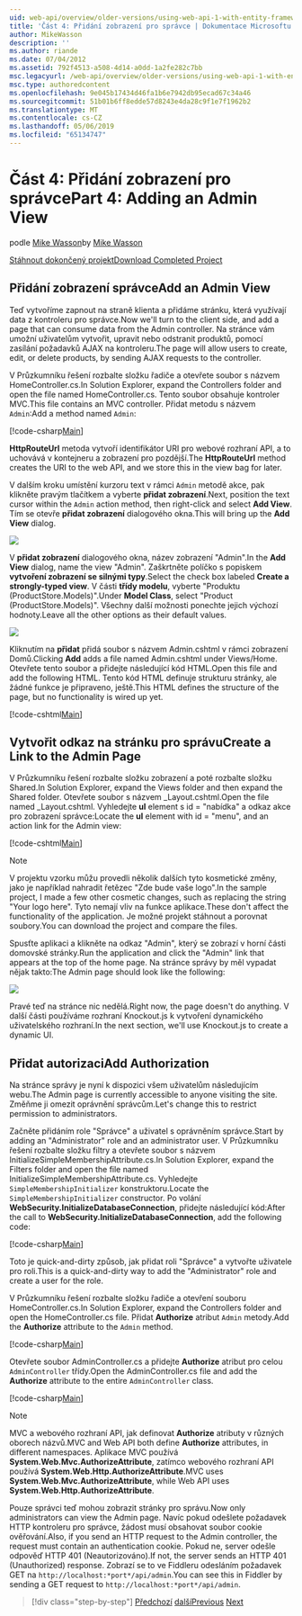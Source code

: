 ```yaml
---
uid: web-api/overview/older-versions/using-web-api-1-with-entity-framework-5/using-web-api-with-entity-framework-part-4
title: 'Část 4: Přidání zobrazení pro správce | Dokumentace Microsoftu'
author: MikeWasson
description: ''
ms.author: riande
ms.date: 07/04/2012
ms.assetid: 792f4513-a508-4d14-a0dd-1a2fe282c7bb
msc.legacyurl: /web-api/overview/older-versions/using-web-api-1-with-entity-framework-5/using-web-api-with-entity-framework-part-4
msc.type: authoredcontent
ms.openlocfilehash: 9e045b17434d46fa1b6e7942db95ecad67c34a46
ms.sourcegitcommit: 51b01b6ff8edde57d8243e4da28c9f1e7f1962b2
ms.translationtype: MT
ms.contentlocale: cs-CZ
ms.lasthandoff: 05/06/2019
ms.locfileid: "65134747"
---
```

# <a name="part-4-adding-an-admin-view"></a><span data-ttu-id="2199c-102">Část 4: Přidání zobrazení pro správce</span><span class="sxs-lookup"><span data-stu-id="2199c-102">Part 4: Adding an Admin View</span></span>

<span data-ttu-id="2199c-103">podle [Mike Wasson](https://github.com/MikeWasson)</span><span class="sxs-lookup"><span data-stu-id="2199c-103">by [Mike Wasson](https://github.com/MikeWasson)</span></span>

[<span data-ttu-id="2199c-104">Stáhnout dokončený projekt</span><span class="sxs-lookup"><span data-stu-id="2199c-104">Download Completed Project</span></span>](http://code.msdn.microsoft.com/ASP-NET-Web-API-with-afa30545)

## <a name="add-an-admin-view"></a><span data-ttu-id="2199c-105">Přidání zobrazení správce</span><span class="sxs-lookup"><span data-stu-id="2199c-105">Add an Admin View</span></span>

<span data-ttu-id="2199c-106">Teď vytvoříme zapnout na straně klienta a přidáme stránku, která využívají data z kontroleru pro správce.</span><span class="sxs-lookup"><span data-stu-id="2199c-106">Now we'll turn to the client side, and add a page that can consume data from the Admin controller.</span></span> <span data-ttu-id="2199c-107">Na stránce vám umožní uživatelům vytvořit, upravit nebo odstranit produktů, pomocí zasílání požadavků AJAX na kontroleru.</span><span class="sxs-lookup"><span data-stu-id="2199c-107">The page will allow users to create, edit, or delete products, by sending AJAX requests to the controller.</span></span>

<span data-ttu-id="2199c-108">V Průzkumníku řešení rozbalte složku řadiče a otevřete soubor s názvem HomeController.cs.</span><span class="sxs-lookup"><span data-stu-id="2199c-108">In Solution Explorer, expand the Controllers folder and open the file named HomeController.cs.</span></span> <span data-ttu-id="2199c-109">Tento soubor obsahuje kontroler MVC.</span><span class="sxs-lookup"><span data-stu-id="2199c-109">This file contains an MVC controller.</span></span> <span data-ttu-id="2199c-110">Přidat metodu s názvem `Admin`:</span><span class="sxs-lookup"><span data-stu-id="2199c-110">Add a method named `Admin`:</span></span>

[!code-csharp[Main](using-web-api-with-entity-framework-part-4/samples/sample1.cs)]

<span data-ttu-id="2199c-111">**HttpRouteUrl** metoda vytvoří identifikátor URI pro webové rozhraní API, a to uchovává v kontejneru a zobrazení pro pozdější.</span><span class="sxs-lookup"><span data-stu-id="2199c-111">The **HttpRouteUrl** method creates the URI to the web API, and we store this in the view bag for later.</span></span>

<span data-ttu-id="2199c-112">V dalším kroku umístění kurzoru text v rámci `Admin` metodě akce, pak klikněte pravým tlačítkem a vyberte **přidat zobrazení**.</span><span class="sxs-lookup"><span data-stu-id="2199c-112">Next, position the text cursor within the `Admin` action method, then right-click and select **Add View**.</span></span> <span data-ttu-id="2199c-113">Tím se otevře **přidat zobrazení** dialogového okna.</span><span class="sxs-lookup"><span data-stu-id="2199c-113">This will bring up the **Add View** dialog.</span></span>

![](using-web-api-with-entity-framework-part-4/_static/image1.png)

<span data-ttu-id="2199c-114">V **přidat zobrazení** dialogového okna, název zobrazení "Admin".</span><span class="sxs-lookup"><span data-stu-id="2199c-114">In the **Add View** dialog, name the view "Admin".</span></span> <span data-ttu-id="2199c-115">Zaškrtněte políčko s popiskem **vytvoření zobrazení se silnými typy**.</span><span class="sxs-lookup"><span data-stu-id="2199c-115">Select the check box labeled **Create a strongly-typed view**.</span></span> <span data-ttu-id="2199c-116">V části **třídy modelu**, vyberte "Produktu (ProductStore.Models)".</span><span class="sxs-lookup"><span data-stu-id="2199c-116">Under **Model Class**, select "Product (ProductStore.Models)".</span></span> <span data-ttu-id="2199c-117">Všechny další možnosti ponechte jejich výchozí hodnoty.</span><span class="sxs-lookup"><span data-stu-id="2199c-117">Leave all the other options as their default values.</span></span>

![](using-web-api-with-entity-framework-part-4/_static/image2.png)

<span data-ttu-id="2199c-118">Kliknutím na **přidat** přidá soubor s názvem Admin.cshtml v rámci zobrazení Domů.</span><span class="sxs-lookup"><span data-stu-id="2199c-118">Clicking **Add** adds a file named Admin.cshtml under Views/Home.</span></span> <span data-ttu-id="2199c-119">Otevřete tento soubor a přidejte následující kód HTML.</span><span class="sxs-lookup"><span data-stu-id="2199c-119">Open this file and add the following HTML.</span></span> <span data-ttu-id="2199c-120">Tento kód HTML definuje strukturu stránky, ale žádné funkce je připraveno, ještě.</span><span class="sxs-lookup"><span data-stu-id="2199c-120">This HTML defines the structure of the page, but no functionality is wired up yet.</span></span>

[!code-cshtml[Main](using-web-api-with-entity-framework-part-4/samples/sample2.cshtml)]

## <a name="create-a-link-to-the-admin-page"></a><span data-ttu-id="2199c-121">Vytvořit odkaz na stránku pro správu</span><span class="sxs-lookup"><span data-stu-id="2199c-121">Create a Link to the Admin Page</span></span>

<span data-ttu-id="2199c-122">V Průzkumníku řešení rozbalte složku zobrazení a poté rozbalte složku Shared.</span><span class="sxs-lookup"><span data-stu-id="2199c-122">In Solution Explorer, expand the Views folder and then expand the Shared folder.</span></span> <span data-ttu-id="2199c-123">Otevřete soubor s názvem \_Layout.cshtml.</span><span class="sxs-lookup"><span data-stu-id="2199c-123">Open the file named \_Layout.cshtml.</span></span> <span data-ttu-id="2199c-124">Vyhledejte **ul** element s id = "nabídka" a odkaz akce pro zobrazení správce:</span><span class="sxs-lookup"><span data-stu-id="2199c-124">Locate the **ul** element with id = "menu", and an action link for the Admin view:</span></span>

[!code-cshtml[Main](using-web-api-with-entity-framework-part-4/samples/sample3.cshtml)]

> [!NOTE]
> <span data-ttu-id="2199c-125">V projektu vzorku můžu provedli několik dalších tyto kosmetické změny, jako je například nahradit řetězec "Zde bude vaše logo".</span><span class="sxs-lookup"><span data-stu-id="2199c-125">In the sample project, I made a few other cosmetic changes, such as replacing the string "Your logo here".</span></span> <span data-ttu-id="2199c-126">Tyto nemají vliv na funkce aplikace.</span><span class="sxs-lookup"><span data-stu-id="2199c-126">These don't affect the functionality of the application.</span></span> <span data-ttu-id="2199c-127">Je možné projekt stáhnout a porovnat soubory.</span><span class="sxs-lookup"><span data-stu-id="2199c-127">You can download the project and compare the files.</span></span>

<span data-ttu-id="2199c-128">Spusťte aplikaci a klikněte na odkaz "Admin", který se zobrazí v horní části domovské stránky.</span><span class="sxs-lookup"><span data-stu-id="2199c-128">Run the application and click the "Admin" link that appears at the top of the home page.</span></span> <span data-ttu-id="2199c-129">Na stránce správy by měl vypadat nějak takto:</span><span class="sxs-lookup"><span data-stu-id="2199c-129">The Admin page should look like the following:</span></span>

![](using-web-api-with-entity-framework-part-4/_static/image3.png)

<span data-ttu-id="2199c-130">Pravé teď na stránce nic nedělá.</span><span class="sxs-lookup"><span data-stu-id="2199c-130">Right now, the page doesn't do anything.</span></span> <span data-ttu-id="2199c-131">V další části používáme rozhraní Knockout.js k vytvoření dynamického uživatelského rozhraní.</span><span class="sxs-lookup"><span data-stu-id="2199c-131">In the next section, we'll use Knockout.js to create a dynamic UI.</span></span>

## <a name="add-authorization"></a><span data-ttu-id="2199c-132">Přidat autorizaci</span><span class="sxs-lookup"><span data-stu-id="2199c-132">Add Authorization</span></span>

<span data-ttu-id="2199c-133">Na stránce správy je nyní k dispozici všem uživatelům následujícím webu.</span><span class="sxs-lookup"><span data-stu-id="2199c-133">The Admin page is currently accessible to anyone visiting the site.</span></span> <span data-ttu-id="2199c-134">Změňme ji omezit oprávnění správcům.</span><span class="sxs-lookup"><span data-stu-id="2199c-134">Let's change this to restrict permission to administrators.</span></span>

<span data-ttu-id="2199c-135">Začněte přidáním role "Správce" a uživatel s oprávněním správce.</span><span class="sxs-lookup"><span data-stu-id="2199c-135">Start by adding an "Administrator" role and an administrator user.</span></span> <span data-ttu-id="2199c-136">V Průzkumníku řešení rozbalte složku filtry a otevřete soubor s názvem InitializeSimpleMembershipAttribute.cs.</span><span class="sxs-lookup"><span data-stu-id="2199c-136">In Solution Explorer, expand the Filters folder and open the file named InitializeSimpleMembershipAttribute.cs.</span></span> <span data-ttu-id="2199c-137">Vyhledejte `SimpleMembershipInitializer` konstruktoru.</span><span class="sxs-lookup"><span data-stu-id="2199c-137">Locate the `SimpleMembershipInitializer` constructor.</span></span> <span data-ttu-id="2199c-138">Po volání **WebSecurity.InitializeDatabaseConnection**, přidejte následující kód:</span><span class="sxs-lookup"><span data-stu-id="2199c-138">After the call to **WebSecurity.InitializeDatabaseConnection**, add the following code:</span></span>

[!code-csharp[Main](using-web-api-with-entity-framework-part-4/samples/sample4.cs)]

<span data-ttu-id="2199c-139">Toto je quick-and-dirty způsob, jak přidat roli "Správce" a vytvořte uživatele pro roli.</span><span class="sxs-lookup"><span data-stu-id="2199c-139">This is a quick-and-dirty way to add the "Administrator" role and create a user for the role.</span></span>

<span data-ttu-id="2199c-140">V Průzkumníku řešení rozbalte složku řadiče a otevření souboru HomeController.cs.</span><span class="sxs-lookup"><span data-stu-id="2199c-140">In Solution Explorer, expand the Controllers folder and open the HomeController.cs file.</span></span> <span data-ttu-id="2199c-141">Přidat **Authorize** atribut `Admin` metody.</span><span class="sxs-lookup"><span data-stu-id="2199c-141">Add the **Authorize** attribute to the `Admin` method.</span></span>

[!code-csharp[Main](using-web-api-with-entity-framework-part-4/samples/sample5.cs)]

<span data-ttu-id="2199c-142">Otevřete soubor AdminController.cs a přidejte **Authorize** atribut pro celou `AdminController` třídy.</span><span class="sxs-lookup"><span data-stu-id="2199c-142">Open the AdminController.cs file and add the **Authorize** attribute to the entire `AdminController` class.</span></span>

[!code-csharp[Main](using-web-api-with-entity-framework-part-4/samples/sample6.cs)]

> [!NOTE]
> <span data-ttu-id="2199c-143">MVC a webového rozhraní API, jak definovat **Authorize** atributy v různých oborech názvů.</span><span class="sxs-lookup"><span data-stu-id="2199c-143">MVC and Web API both define **Authorize** attributes, in different namespaces.</span></span> <span data-ttu-id="2199c-144">Aplikace MVC používá **System.Web.Mvc.AuthorizeAttribute**, zatímco webového rozhraní API používá **System.Web.Http.AuthorizeAttribute**.</span><span class="sxs-lookup"><span data-stu-id="2199c-144">MVC uses **System.Web.Mvc.AuthorizeAttribute**, while Web API uses **System.Web.Http.AuthorizeAttribute**.</span></span>

<span data-ttu-id="2199c-145">Pouze správci teď mohou zobrazit stránky pro správu.</span><span class="sxs-lookup"><span data-stu-id="2199c-145">Now only administrators can view the Admin page.</span></span> <span data-ttu-id="2199c-146">Navíc pokud odešlete požadavek HTTP kontroleru pro správce, žádost musí obsahovat soubor cookie ověřování.</span><span class="sxs-lookup"><span data-stu-id="2199c-146">Also, if you send an HTTP request to the Admin controller, the request must contain an authentication cookie.</span></span> <span data-ttu-id="2199c-147">Pokud ne, server odešle odpověď HTTP 401 (Neautorizováno).</span><span class="sxs-lookup"><span data-stu-id="2199c-147">If not, the server sends an HTTP 401 (Unauthorized) response.</span></span> <span data-ttu-id="2199c-148">Zobrazí se to ve Fiddleru odesláním požadavek GET na `http://localhost:*port*/api/admin`.</span><span class="sxs-lookup"><span data-stu-id="2199c-148">You can see this in Fiddler by sending a GET request to `http://localhost:*port*/api/admin`.</span></span>

> [!div class="step-by-step"]
> <span data-ttu-id="2199c-149">[Předchozí](using-web-api-with-entity-framework-part-3.md)
> [další](using-web-api-with-entity-framework-part-5.md)</span><span class="sxs-lookup"><span data-stu-id="2199c-149">[Previous](using-web-api-with-entity-framework-part-3.md)
[Next](using-web-api-with-entity-framework-part-5.md)</span></span>
